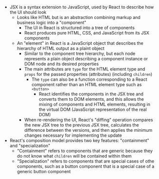 - JSX is a syntax extension to JavaScript, used by React to describe how the UI should look
  - Looks like HTML but is an abstraction combining markup and business logic into a "component"
    - The UI in React is structured into a tree of components
    - React produces pure HTML, CSS, and JavaScript from its JSX components
  - An "element" in React is a JavaScript object that describes the hierarchy of HTML output as a plaint object
    - Similar to the component tree hierarchy, but each node represents a plain object describing a component instance or DOM node and its desired properties
    - The main attributes are `type` for the HTML element type and `props` for the passed properties (attributes) (including `children`)
      - The `type` can also be a function corresponding to a React component rather than an HTML element type such as `<button>`
        - React identifies the components in the JSX tree and converts them to DOM elements, and this allows the mixing of components and HTML elements, resulting in the virtual DOM (JavaScript representation of the real DOM)
    - When re-rendering the UI, React's "diffing" operation compares the new JSX tree to the previous JSX tree, calculates the difference between the versions, and then applies the minimum changes necessary for implementing the update
- React's composition model provides two key features: "containment" and "specialization"
  - "Containment" refers to components that are generic because they do not know what `children` will be contained within them
  - "Specialization" refers to components that are special cases of othe components, such as a button component that is a special case of a generic button component